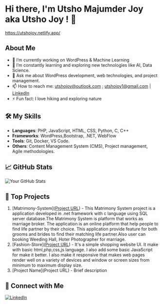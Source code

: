 # Hi there, I'm Utsho Majumder Joy aka Utsho Joy ! 👋
https://utshojoy.netlify.app/

## About Me
- 🔭 I’m currently working on WordPress & Machine Learning
- 🌱 I’m constantly learning and exploring new technologies like AI, Data Science.
- 💬 Ask me about WordPress development, web technologies, and project management.
- 📫 How to reach me: utshojoy@outlook.com ; utshojoy1@gmail.com | [LinkedIn](https://www.linkedin.com/in/utsho-majumder-joy/)
- ⚡ Fun fact: I love hiking and exploring nature

## 🛠️ My Skills
- **Languages**: PHP, JavaScript, HTML, CSS, Python, C, C++ 
- **Frameworks**: WordPress,Bootstrap, .NET, WebFlow
- **Tools**: Git, Docker, VS Code.
- **Others**: Content Management System (CMS), Project management, Agile methodologies.
## 📈 GitHub Stats
![Your GitHub Stats](https://github-readme-stats.vercel.app/api?username=utshojoy1&show_icons=true&theme=radical)

## 🌟 Top Projects
1. [Matrimony-System]([Project URL](https://github.com/utshojoy1/Matrimony-System)) - This Matrimony System project is a application developed in .net framework with c language using SQL server database.The Matrimony System is platform that works as marriage broker. The application is an online platform that help people to find life partner by their choice. This application provide feature for both grooms and brides to find their matching life partner.Also user can booking Weeding Hall, Hoter Photographer for marriage.
2. [Fashion-Store]([Project URL](https://github.com/utshojoy1/Fashion-Store)) - It's a simple shopping website UI. It make with basic html,php,css,js language. I also add some basic JavaScript for make it better. I also make it responsive that makes web pages render well on a variety of devices and window or screen sizes from minimum to maximum display size.
3. [Project Name](Project URL) - Brief description

## 🤝 Connect with Me
[![LinkedIn](https://img.shields.io/badge/LinkedIn-blue)](https://www.linkedin.com/in/utsho-majumder-joy/)
